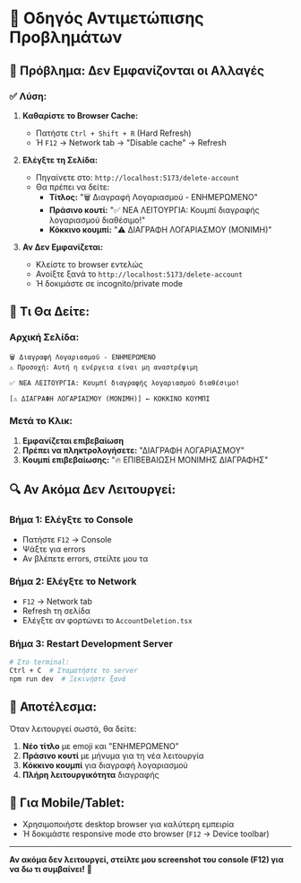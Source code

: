 # 🔧 Οδηγός Αντιμετώπισης Προβλημάτων

## 🚨 Πρόβλημα: Δεν Εμφανίζονται οι Αλλαγές

### ✅ Λύση:

1. **Καθαρίστε το Browser Cache:**
   - Πατήστε `Ctrl + Shift + R` (Hard Refresh)
   - Ή `F12` → Network tab → "Disable cache" → Refresh

2. **Ελέγξτε τη Σελίδα:**
   - Πηγαίνετε στο: `http://localhost:5173/delete-account`
   - Θα πρέπει να δείτε:
     - **Τίτλος:** "🗑️ Διαγραφή Λογαριασμού - ΕΝΗΜΕΡΩΜΕΝΟ"
     - **Πράσινο κουτί:** "✅ ΝΕΑ ΛΕΙΤΟΥΡΓΙΑ: Κουμπί διαγραφής λογαριασμού διαθέσιμο!"
     - **Κόκκινο κουμπί:** "⚠️ ΔΙΑΓΡΑΦΗ ΛΟΓΑΡΙΑΣΜΟΥ (ΜΟΝΙΜΗ)"

3. **Αν Δεν Εμφανίζεται:**
   - Κλείστε το browser εντελώς
   - Ανοίξτε ξανά το `http://localhost:5173/delete-account`
   - Ή δοκιμάστε σε incognito/private mode

## 🎯 Τι Θα Δείτε:

### Αρχική Σελίδα:
```
🗑️ Διαγραφή Λογαριασμού - ΕΝΗΜΕΡΩΜΕΝΟ
⚠️ Προσοχή: Αυτή η ενέργεια είναι μη αναστρέψιμη

✅ ΝΕΑ ΛΕΙΤΟΥΡΓΙΑ: Κουμπί διαγραφής λογαριασμού διαθέσιμο!

[⚠️ ΔΙΑΓΡΑΦΗ ΛΟΓΑΡΙΑΣΜΟΥ (ΜΟΝΙΜΗ)] ← ΚΟΚΚΙΝΟ ΚΟΥΜΠΙ
```

### Μετά το Κλικ:
1. **Εμφανίζεται επιβεβαίωση**
2. **Πρέπει να πληκτρολογήσετε:** "ΔΙΑΓΡΑΦΗ ΛΟΓΑΡΙΑΣΜΟΥ"
3. **Κουμπί επιβεβαίωσης:** "🔥 ΕΠΙΒΕΒΑΙΩΣΗ ΜΟΝΙΜΗΣ ΔΙΑΓΡΑΦΗΣ"

## 🔍 Αν Ακόμα Δεν Λειτουργεί:

### Βήμα 1: Ελέγξτε το Console
- Πατήστε `F12` → Console
- Ψάξτε για errors
- Αν βλέπετε errors, στείλτε μου τα

### Βήμα 2: Ελέγξτε το Network
- `F12` → Network tab
- Refresh τη σελίδα
- Ελέγξτε αν φορτώνει το `AccountDeletion.tsx`

### Βήμα 3: Restart Development Server
```bash
# Στο terminal:
Ctrl + C  # Σταματήστε το server
npm run dev  # Ξεκινήστε ξανά
```

## 🎉 Αποτέλεσμα:

Όταν λειτουργεί σωστά, θα δείτε:

1. **Νέο τίτλο** με emoji και "ΕΝΗΜΕΡΩΜΕΝΟ"
2. **Πράσινο κουτί** με μήνυμα για τη νέα λειτουργία
3. **Κόκκινο κουμπί** για διαγραφή λογαριασμού
4. **Πλήρη λειτουργικότητα** διαγραφής

## 📱 Για Mobile/Tablet:

- Χρησιμοποιήστε desktop browser για καλύτερη εμπειρία
- Ή δοκιμάστε responsive mode στο browser (`F12` → Device toolbar)

---

**Αν ακόμα δεν λειτουργεί, στείλτε μου screenshot του console (F12) για να δω τι συμβαίνει!** 🔧
